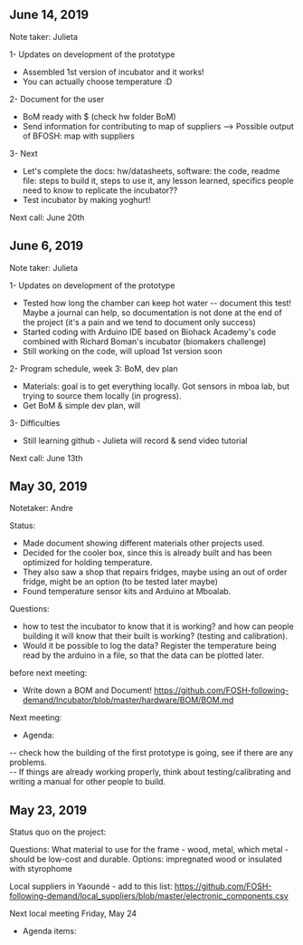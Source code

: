 ## June 14, 2019

Note taker: Julieta

1- Updates on development of the prototype     
- Assembled 1st version of incubator and it works!
- You can actually choose temperature :D

2- Document for the user
- BoM ready with $ (check hw folder BoM)
- Send information for contributing to map of suppliers --> Possible output of BFOSH: map with suppliers

3- Next
- Let's complete the docs: hw/datasheets, software: the code, readme file: steps to build it, steps to use it, any lesson learned, specifics people need to know to replicate the incubator??
- Test incubator by making yoghurt!


Next call: June 20th


## June 6, 2019

Note taker: Julieta

1- Updates on development of the prototype     
- Tested how long the chamber can keep hot water -- document this test! Maybe a journal can help, so documentation is not done at the end of the project (it's a pain and we tend to document only success)
- Started coding with Arduino IDE based on Biohack Academy's code combined with Richard Boman's incubator (biomakers challenge)
- Still working on the code, will upload 1st version soon

2- Program schedule, week 3: BoM, dev plan     
- Materials: goal is to get everything locally. Got sensors in mboa lab, but trying to source them locally (in progress). 
- Get BoM & simple dev plan, will 

3- Difficulties      
- Still learning github - Julieta will record & send video tutorial 

Next call: June 13th

## May 30, 2019

Notetaker: Andre

Status:
 - Made document showing different materials other projects used.
 - Decided for the cooler box, since this is already built and has been optimized for holding temperature.
 - They also saw a shop that repairs fridges, maybe using an out of order fridge, might be an option (to be tested later maybe)
 - Found temperature sensor kits and Arduino at Mboalab. 

Questions:

 - how to test the incubator to know that it is working? and how can people building it will know that their built is working? (testing and calibration).
 - Would it be possible to log the data? Register the temperature being read by the arduino in a file, so that the data can be plotted later.
 
 
before next meeting:
 
 - Write down a BOM and Document! https://github.com/FOSH-following-demand/Incubator/blob/master/hardware/BOM/BOM.md

Next meeting:

- Agenda:  
 
 -- check how the building of the first prototype is going, see if there are any problems.   
 -- If things are already working properly, think about testing/calibrating and writing a manual for other people to build.  
 
## May 23, 2019

Status quo on the project:

Questions: What material to use for the frame - wood, metal, which metal - should be low-cost and durable.
Options: impregnated wood or insulated with styrophome

Local suppliers in Yaoundé - add to this list: https://github.com/FOSH-following-demand/local_suppliers/blob/master/electronic_components.csv

Next local meeting Friday, May 24
- Agenda items: 
